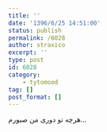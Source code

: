 ```yaml
---
title: ''
date: '1396/6/25 14:51:00'
status: publish
permalink: /6028
author: straxico
excerpt: ''
type: post
id: 6028
category:
    - tytomood
tag: []
post_format: []
---
```

هرچه تو دوری من صبورم…